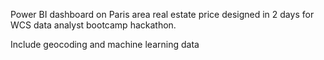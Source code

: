 Power BI dashboard on Paris area real estate price designed in 2 days for WCS data analyst bootcamp hackathon.

Include geocoding and machine learning data

